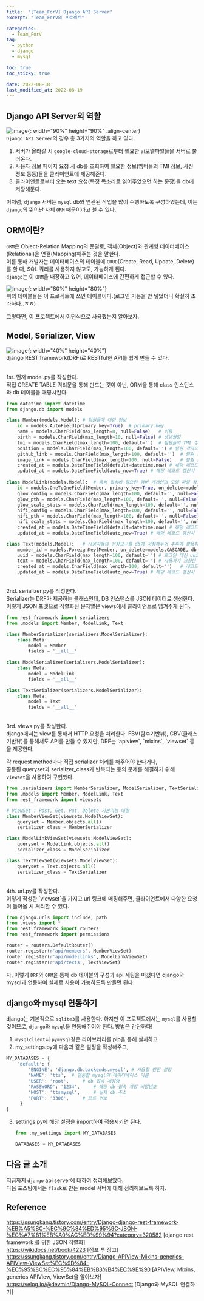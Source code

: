 ```yaml
---
title:  "[Team_ForV] Django API Server"
excerpt: "Team_ForV의 프로젝트"

categories:
  - Team_ForV
tag:
  - python
  - django
  - mysql

toc: true
toc_sticky: true

date: 2022-08-18
last_modified_at: 2022-08-19
---
```

## Django API Server의 역할
![image](/assets/images/Team_ForV/5-1.png){: width="90%" height="90%" .align-center}<br>
`Django API Server`의 경우 총 3가지의 역할을 하고 있다.   
1. 서버가 올라갈 시 `google-cloud-storage`로부터 필요한 ai모델파일들을 서버로 불러온다.
2. 사용자 정보 페이지 요청 시 db를 조회하여 필요한 정보(멤버들의 TMI 정보, 사진 정보 등등)들을 클라이언트에 제공해준다.
3. 클라이언트로부터 오는 text 요청(특정 목소리로 읽어주었으면 하는 문장)을 db에 저장해둔다.

이처럼, `django` 서버는 `mysql` db와 연관된 작업을 많이 수행하도록 구성하였는데, 이는 `django`의 뛰어난 자체 `ORM` 때문이라고 볼 수 있다.

## ORM이란?
`ORM`은 Object-Relation Mapping의 준말로, 객체(Object)와 관계형 데이터베이스(Relational)을 연결(Mapping)해주는 것을 말한다.   
이를 통해 개발자는 데이터베이스의 테이블에 `CRUD`(Create, Read, Update, Delete)를 할 때, SQL 쿼리를 사용하지 않고도, 가능하게 된다.   
`django`는 이 `ORM`을 내장하고 있어, 데이터베이스에 간편하게 접근할 수 있다.   

![image](/assets/images/Team_ForV/5-2.png){: width="80%" height="80%"}<br>
위의 테이블들은 이 프로젝트에 쓰인 테이블이다.(로그인 기능을 안 넣었더니 확실히 초라하다..ㅎㅎ)   

그렇다면, 이 프로젝트에서 어떤식으로 사용했는지 알아보자.   

## Model, Serializer, View
![image](/assets/images/Team_ForV/5-3.png){: width="40%" height="40%"}<br>
django REST framework(DRF)로 RESTful한 API를 쉽게 만들 수 있다.   
<br>

1st. 먼저 model.py를 작성한다.<br>
직접 CREATE TABLE 쿼리문을 통해 만드는 것이 아닌, ORM을 통해 class 인스턴스와 db 테이블을 매핑시킨다.   

```python
from datetime import datetime
from django.db import models

class Member(models.Model): # 팀원들에 대한 정보
    id = models.AutoField(primary_key=True)  # primary key
    name = models.CharField(max_length=8, null=False)   # 이름
    birth = models.CharField(max_length=10, null=False) # 생년월일
    tmi = models.CharField(max_length=100, default='')  # 팀원들의 TMI 정보들
    position = models.CharField(max_length=100, default='') # 팀원 각자의 역할
    github_link = models.CharField(max_length=100, default='')  # 팀원 본인의 깃허브 링크(sns 계정의 일종)
    image_link = models.CharField(max_length=100, null=False)   # 팀원 본인의 프로필 사진(gcs에 저장해두고 url을 저장)
    created_at = models.DateTimeField(default=datetime.now) # 해당 레코드 생성시 현재 시간 자동저장
    updated_at = models.DateTimeField(auto_now=True) # 해당 레코드 갱신시 현재 시간 자동저장
    
class ModelLink(models.Model):  # 음성 합성에 필요한 멤버 개개인의 모델 파일 정보(glow-tts, hifi-gan)
    id = models.OneToOneField(Member, primary_key=True, on_delete=models.CASCADE, db_column="id")
    glow_config = models.CharField(max_length=100, default='', null=False)
    glow_pth = models.CharField(max_length=100, default='', null=False)
    glow_scale_stats = models.CharField(max_length=100, default='', null=False)
    hifi_config = models.CharField(max_length=100, default='', null=False)
    hifi_pth = models.CharField(max_length=100, default='', null=False)
    hifi_scale_stats = models.CharField(max_length=100, default='', null=False)
    created_at = models.DateTimeField(default=datetime.now) # 해당 레코드 생성시 현재 시간 자동저장
    updated_at = models.DateTimeField(auto_now=True) # 해당 레코드 갱신시 현재 시간 자동저장

class Text(models.Model):   # 사용자들의 문장요구를 db에 저장해두어 추후에 활용하기 위함
    member_id = models.ForeignKey(Member, on_delete=models.CASCADE, db_column="member_id")
    uuid = models.CharField(max_length=100, default='') # 로그인 대신 uuid를 사용
    text = models.CharField(max_length=100, default='') # 사용자가 요청한 문장
    created_at = models.CharField(max_length=100, default='')   # 레코드 갱신 시점이 아닌 uuid 생성 시점을 기준으로 삼기 때문에 react에서 값을 가져와 저장함
    updated_at = models.DateTimeField(auto_now=True) # 해당 레코드 갱신시 현재 시간 자동저장
```

<br>
2nd. serializer.py를 작성한다.<br>
Serializer는 DRF가 제공하는 클래스인데, DB 인스턴스를 JSON 데이터로 생성한다.   
이렇게 JSON 포맷으로 직렬화된 문자열은 views에서 클라이언트로 넘겨주게 된다.   

```python
from rest_framework import serializers
from .models import Member, ModelLink, Text

class MemberSerializer(serializers.ModelSerializer):
    class Meta:
        model = Member
        fields = '__all__'
        
class ModelSerializer(serializers.ModelSerializer):
    class Meta:
        model = ModelLink
        fields = '__all__'

class TextSerializer(serializers.ModelSerializer):
    class Meta:
        model = Text
        fields = '__all__'
```

<br>
3rd. views.py를 작성한다.<br>
django에서는 view를 통해서 HTTP 요청을 처리한다.   
FBV(함수기반뷰), CBV(클래스기반뷰)를 통해서도 API를 만들 수 있지만,   
DRF는 `apiview`, `mixins`, `viewset` 등을 제공한다.

각 request method마다 직접 serializer 처리를 해주어야 한다거나,   
공통된 queryset과 serializer_class가 반복되는 등의 문제를 해결하기 위해   
`viewset`을 사용하여 구현했다.

```python
from .serializers import MemberSerializer, ModelSerializer, TextSerializer
from .models import Member, ModelLink, Text
from rest_framework import viewsets

# ViewSet : Post, Get, Put, Delete 기본기능 내장
class MemberViewSet(viewsets.ModelViewSet):
    queryset = Member.objects.all()  
    serializer_class = MemberSerializer  

class ModelLinkViewSet(viewsets.ModelViewSet):
    queryset = ModelLink.objects.all()  
    serializer_class = ModelSerializer

class TextViewSet(viewsets.ModelViewSet):
    queryset = Text.objects.all()  
    serializer_class = TextSerializer
```

<br>
4th. url.py를 작성한다.<br>
이렇게 작성한 `viewset`을 가지고 url 링크에 매핑해주면, 클라이언트에서 다양한 요청이 들어올 시 처리할 수 있다.

```python
from django.urls import include, path
from .views import *
from rest_framework import routers
from rest_framework import permissions

router = routers.DefaultRouter()
router.register(r'api/members', MemberViewSet)
router.register(r'api/modellinks', ModelLinkViewSet)
router.register(r'api/texts', TextViewSet)
```

자, 이렇게 `DRF`와 `ORM`을 통해 db 테이블의 구성과 api 세팅을 마쳤다면 django와 mysql과 연동하여 실제로 사용이 가능하도록 만들면 된다.   

## django와 mysql 연동하기
django는 기본적으로 `sqlite3`를 사용한다. 하지만 이 프로젝트에서는 `mysql`를 사용할 것이므로, `django`와 `mysql`을 연동해주어야 한다. 방법은 간단하다!

1. `mysqlclient`나 `pymysql`같은 라이브러리를 pip을 통해 설치하고
2. my_settings.py에 다음과 같은 설정을 작성해주고,
```python
MY_DATABASES = {
    'default': { 
    	'ENGINE': 'django.db.backends.mysql', # 사용할 엔진 설정
        'NAME': 'tts',  # 연동할 mysql의 데이터베이스 이름
        'USER': 'root',     # db 접속 계정명
        'PASSWORD': '1234',     # 해당 db 접속 계정 비밀번호
        'HOST': 'ttsmysql',     # 실제 db 주소
        'PORT': '3306',     # 포트 번호
     } 
}
```
3. settings.py에 해당 설정을 import하여 적용시키면 된다.
    ```python
    from .my_settings import MY_DATABASES

    DATABASES = MY_DATABASES
    ```

## 다음 글 소개
지금까지 `django` api server에 대하여 정리해보았다.   
다음 포스팅에서는 `flask`로 만든 model 서버에 대해 정리해보도록 하자.

## Reference
<https://ssungkang.tistory.com/entry/Django-django-rest-framework-%EB%A5%BC-%EC%9C%84%ED%95%9C-JSON-%EC%A7%81%EB%A0%AC%ED%99%94?category=320582> [django rest framework 를 위한 JSON 직렬화]<br>
<https://wikidocs.net/book/4223> [점프 투 장고]<br>
<https://ssungkang.tistory.com/entry/Django-APIView-Mixins-generics-APIView-ViewSet%EC%9D%84-%EC%95%8C%EC%95%84%EB%B3%B4%EC%9E%90> [APIView, Mixins, generics APIView, ViewSet을 알아보자]<br>
<https://velog.io/@devmin/Django-MySQL-Connect> [Django와 MySQL 연결하기]<br>